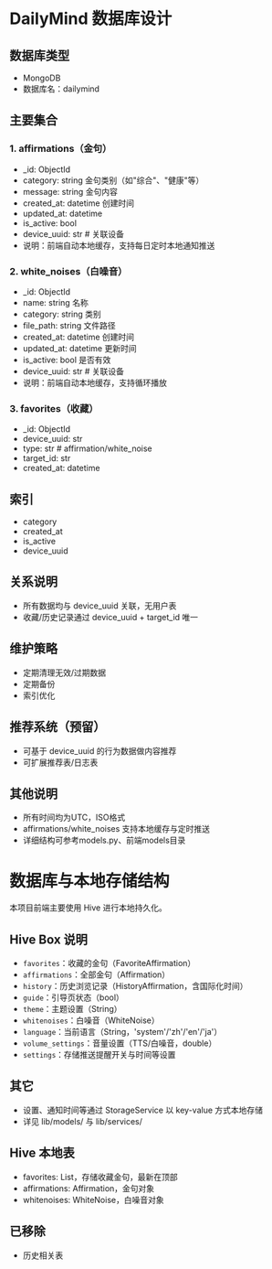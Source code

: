 # DailyMind 数据库设计

## 数据库类型
- MongoDB
- 数据库名：dailymind

## 主要集合
### 1. affirmations（金句）
- _id: ObjectId
- category: string 金句类别（如"综合"、"健康"等）
- message: string 金句内容
- created_at: datetime 创建时间
- updated_at: datetime
- is_active: bool
- device_uuid: str  # 关联设备
- 说明：前端自动本地缓存，支持每日定时本地通知推送

### 2. white_noises（白噪音）
- _id: ObjectId
- name: string 名称
- category: string 类别
- file_path: string 文件路径
- created_at: datetime 创建时间
- updated_at: datetime 更新时间
- is_active: bool 是否有效
- device_uuid: str  # 关联设备
- 说明：前端自动本地缓存，支持循环播放

### 3. favorites（收藏）
- _id: ObjectId
- device_uuid: str
- type: str  # affirmation/white_noise
- target_id: str
- created_at: datetime

## 索引
- category
- created_at
- is_active
- device_uuid

## 关系说明
- 所有数据均与 device_uuid 关联，无用户表
- 收藏/历史记录通过 device_uuid + target_id 唯一

## 维护策略
- 定期清理无效/过期数据
- 定期备份
- 索引优化

## 推荐系统（预留）
- 可基于 device_uuid 的行为数据做内容推荐
- 可扩展推荐表/日志表

## 其他说明
- 所有时间均为UTC，ISO格式
- affirmations/white_noises 支持本地缓存与定时推送
- 详细结构可参考models.py、前端models目录

# 数据库与本地存储结构

本项目前端主要使用 Hive 进行本地持久化。

## Hive Box 说明
- `favorites`：收藏的金句（FavoriteAffirmation）
- `affirmations`：全部金句（Affirmation）
- `history`：历史浏览记录（HistoryAffirmation，含国际化时间）
- `guide`：引导页状态（bool）
- `theme`：主题设置（String）
- `whitenoises`：白噪音（WhiteNoise）
- `language`：当前语言（String，'system'/'zh'/'en'/'ja'）
- `volume_settings`：音量设置（TTS/白噪音，double）
- `settings`：存储推送提醒开关与时间等设置

## 其它
- 设置、通知时间等通过 StorageService 以 key-value 方式本地存储
- 详见 lib/models/ 与 lib/services/ 

## Hive 本地表
- favorites: List<String>，存储收藏金句，最新在顶部
- affirmations: Affirmation，金句对象
- whitenoises: WhiteNoise，白噪音对象

## 已移除
- 历史相关表 